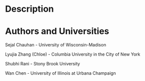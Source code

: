 Description
===========



Authors and Universities
========================
Sejal Chauhan - University of Wisconsin-Madison

Lyujia Zhang (Chloe) - Columbia University in the City of New York

Shubhi Rani - Stony Brook University

Wan Chen - University of Illinois at Urbana Champaign
